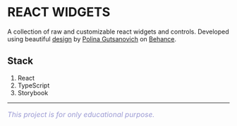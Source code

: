 # REACT WIDGETS

A collection of raw and customizable react widgets and controls. Developed using beautiful [design] by [Polina Gutsanovich] on [Behance].

## Stack

1. React
2. TypeScript
3. Storybook

[design]: https://www.behance.net/gallery/150448167/Design-System-Educational-Platform?tracking_source=search_projects%7Cweb+design+system&isa0=1
[behance]: https://www.behance.net/polinagutsanovich
[polina gutsanovich]: https://www.linkedin.com/in/polinagutsanovich/

---

<p style="color: #9c9bd4; font-size: 16px; font-style: italic">This project is for only educational purpose.</p>
